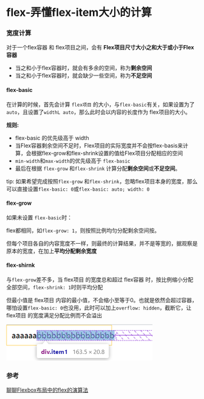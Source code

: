 # flex-弄懂flex-item大小的计算

### 宽度计算

对于一个flex容器 和 flex项目之间，会有 **Flex项目尺寸大小之和大于或小于Flex容器**

- 当之和小于flex容器时，就会有多余的空间，称为**剩余空间**
- 当之和小于flex容器时，就会缺少一些空间，称为**不足空间**

#### flex-basic

在计算的时候，首先会计算 `flex项目` 的大小，与`flex-basic`有关，如果设置为了`auto`，且设置了`widthL auto`，那么此时会以内容的长度作为 flex项目的大小。

**规则:**

- flex-basic 的优先级高于 width
- 当Flex容器剩余空间不足时，Flex项目的实际宽度并不会按flex-basis来计算，会根据flex-grow和flex-shrink设置的值给Flex项目分配相应的空间
- `min-width`和`max-width`的优先级高于 `flex-basic`
- 最后在根据 `flex-grow` 和`flex-shrink` 计算分配**剩余空间**或**不足空间**。

tip: 如果希望完成按照`flex-grow` 和`flex-shrink`，忽略flex项目本身的宽度，那么可以直接设置`flex-basic: 0`或`flex-basic: auto; width: 0`

#### flex-grow

如果未设置 `flex-basic`时：

flex都相同，如`flex-grow: 1`，则按照比例均匀分配剩余空间按。

但每个项目各自的内容宽度不一样，则最终的计算结果，并不是等宽的，据观察是原本的宽度，在加上**平均分配剩余宽度**

#### flex-shirnk

与`flex-grow`差不多，当 flex项目 的宽度总和超过 flex容器 时，按比例缩小分配全部空间，`flex-shrink: 1`时则平均分配

但最小值是 flex项目 内容的最小值，不会缩小至等于0。也就是依然会超过容器，哪怕设置`flex-basic: 0`也没用，此时可以加上`overflow: hidden`，截断它，让 flex项目 的宽度满足分配比例而不会溢出

![](./static/flex/flex-flex-item.png)

### 参考

[聊聊Flexbox布局中的flex的演算法](https://zhuanlan.zhihu.com/p/50449041)

